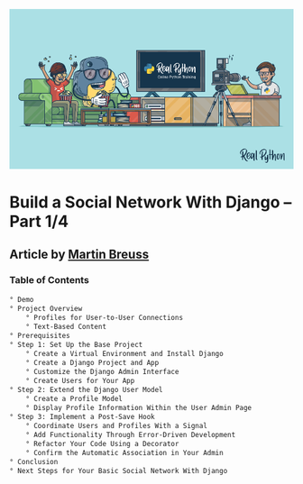 ![logo_RealPython](https://raw.githubusercontent.com/CarlosViniMSouza/Article-Prettify_DataStructure/master/translation/images/logo_RealPython.webp)

# Build a Social Network With Django – Part 1/4

## Article by [Martin Breuss](https://github.com/martin-martin)

### Table of Contents

```
° Demo
° Project Overview
    ° Profiles for User-to-User Connections
    ° Text-Based Content
° Prerequisites
° Step 1: Set Up the Base Project
    ° Create a Virtual Environment and Install Django
    ° Create a Django Project and App
    ° Customize the Django Admin Interface
    ° Create Users for Your App
° Step 2: Extend the Django User Model
    ° Create a Profile Model
    ° Display Profile Information Within the User Admin Page
° Step 3: Implement a Post-Save Hook
    ° Coordinate Users and Profiles With a Signal
    ° Add Functionality Through Error-Driven Development
    ° Refactor Your Code Using a Decorator
    ° Confirm the Automatic Association in Your Admin
° Conclusion
° Next Steps for Your Basic Social Network With Django
```
